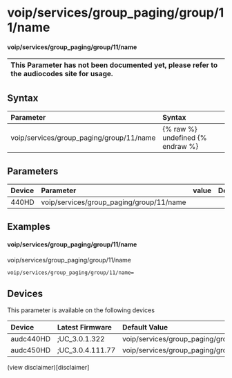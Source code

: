 ﻿---
description: voip/services/group_paging/group/11/name
search: false
---

# voip/services/group_paging/group/11/name

#### voip/services/group_paging/group/11/name


| This Parameter has not been documented yet, please refer to the audiocodes site for usage.  |
| :--- |

## Syntax
| Parameter | Syntax |
| :--- | :--- |
|voip/services/group_paging/group/11/name | {% raw %} undefined {% endraw %} |

## Parameters
|Device|Parameter|value|Description|
|:---|:---|:---|:---|
| 440HD | voip/services/group_paging/group/11/name |  |  |

## Examples
#### voip/services/group_paging/group/11/name

voip/services/group_paging/group/11/name

```
voip/services/group_paging/group/11/name=
```

## Devices
This parameter is available on the following devices

| Device | Latest Firmware | Default Value |
|:---|:---|:---|
| audc440HD | ;UC_3.0.1.322 | voip/services/group_paging/group/11/name= 
| audc450HD | ;UC_3.0.4.111.77 | voip/services/group_paging/group/11/name= 

(view disclaimer)[disclaimer]
